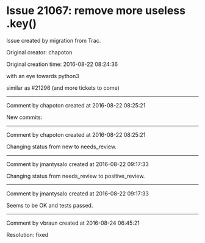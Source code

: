 # Issue 21067: remove more useless .key()

Issue created by migration from Trac.

Original creator: chapoton

Original creation time: 2016-08-22 08:24:36

with an eye towards python3

similar as #21296 (and more tickets to come)


---

Comment by chapoton created at 2016-08-22 08:25:21

New commits:


---

Comment by chapoton created at 2016-08-22 08:25:21

Changing status from new to needs_review.


---

Comment by jmantysalo created at 2016-08-22 09:17:33

Changing status from needs_review to positive_review.


---

Comment by jmantysalo created at 2016-08-22 09:17:33

Seems to be OK and tests passed.


---

Comment by vbraun created at 2016-08-24 06:45:21

Resolution: fixed
